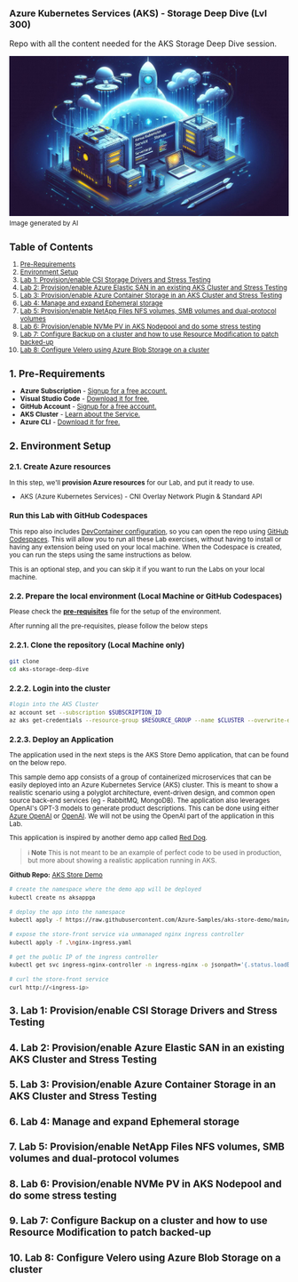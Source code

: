 ### Azure Kubernetes Services (AKS) - Storage Deep Dive (Lvl 300) 

Repo with all the content needed for the AKS Storage Deep Dive session.

![alt text](./img/banner.jpeg)
<small> Image generated by AI

## Table of Contents
1. [Pre-Requirements](#1-pre-requirements)
2. [Environment Setup](#2-environment-setup)
3. [Lab 1: Provision/enable CSI Storage Drivers and Stress Testing](#3-lab-1-provisionenable-csi-storage-drivers-and-stress-testing)
4. [Lab 2: Provision/enable Azure Elastic SAN in an existing AKS Cluster and Stress Testing](#4-lab-2-provisionenable-azure-elastic-san-in-an-existing-aks-cluster-and-stress-testing)
5. [Lab 3: Provision/enable Azure Container Storage in an AKS Cluster and Stress Testing](#5-lab-3-provisionenable-azure-container-storage-in-an-aks-cluster-and-stress-testing)
6. [Lab 4: Manage and expand Ephemeral storage](#6-lab-4-manage-and-expand-ephemeral-storage)
7. [Lab 5: Provision/enable NetApp Files NFS volumes, SMB volumes and dual-protocol volumes](#7-lab-5-provisionenable-netapp-files-nfs-volumes-smb-volumes-and-dual-protocol-volumes)
8. [Lab 6: Provision/enable NVMe PV in AKS Nodepool and do some stress testing](#8-lab-6-provisionenable-nvme-pv-in-aks-nodepool-and-do-some-stress-testing)
9. [Lab 7: Configure Backup on a cluster and how to use Resource Modification to patch backed-up](#9-lab-7-configure-backup-on-a-cluster-and-how-to-use-resource-modification-to-patch-backed-up)
10. [Lab 8: Configure Velero using Azure Blob Storage on a cluster](#10-lab-8-configure-velero-using-azure-blob-storage-on-a-cluster)

## 1. Pre-Requirements
- **Azure Subscription** - [Signup for a free account.](https://azure.microsoft.com/free/)
- **Visual Studio Code** - [Download it for free.](https://code.visualstudio.com/download)
- **GitHub Account** - [Signup for a free account.](https://github.com/signup)
- **AKS Cluster** - [Learn about the Service.](https://azure.microsoft.com/en-us/products/kubernetes-service)
- **Azure CLI** - [Download it for free.](https://docs.microsoft.com/en-us/cli/azure/install-azure-cli)

## 2. Environment Setup
### 2.1. Create Azure resources

In this step, we'll **provision Azure resources** for our Lab, and put it ready to use.
- AKS (Azure Kubernetes Services) - CNI Overlay Network Plugin & Standard API

### Run this Lab with GitHub Codespaces

This repo also includes [DevContainer configuration](./.devcontainer/devcontainer.json), so you can open the repo using [GitHub Codespaces](https://docs.github.com/en/codespaces/overview). This will allow you to run all these Lab exercises, without having to install or having any extension being used on your local machine. When the Codespace is created, you can run the steps using the same instructions as below.

This is an optional step, and you can skip it if you want to run the Labs on your local machine.

### 2.2. Prepare the local environment (Local Machine or GitHub Codespaces)

Please check the **[pre-requisites](pre-requisites.md)** file for the setup of the environment.

After running all the pre-requisites, please follow the below steps

### 2.2.1. Clone the repository (Local Machine only)

```bash
git clone
cd aks-storage-deep-dive
```

### 2.2.2. Login into the cluster
```bash
#login into the AKS Cluster
az account set --subscription $SUBSCRIPTION_ID
az aks get-credentials --resource-group $RESOURCE_GROUP --name $CLUSTER --overwrite-existing
```

### 2.2.3. Deploy an Application

The application used in the next steps is the AKS Store Demo application, that can be found on the below repo. 

This sample demo app consists of a group of containerized microservices that can be easily deployed into an Azure Kubernetes Service (AKS) cluster. This is meant to show a realistic scenario using a polyglot architecture, event-driven design, and common open source back-end services (eg - RabbitMQ, MongoDB). The application also leverages OpenAI's GPT-3 models to generate product descriptions. This can be done using either [Azure OpenAI](https://learn.microsoft.com/azure/ai-services/openai/overview) or [OpenAI](https://openai.com/). We will not be using the OpenAI part of the application in this Lab.

This application is inspired by another demo app called [Red Dog](https://github.com/Azure/reddog-code).

> &#8505; **Note**
> This is not meant to be an example of perfect code to be used in production, but more about showing a realistic application running in AKS. 


**Github Repo:** [AKS Store Demo](https://github.com/Azure-Samples/aks-store-demo)


```bash	
# create the namespace where the demo app will be deployed
kubectl create ns aksappga
```

```bash
# deploy the app into the namespace
kubectl apply -f https://raw.githubusercontent.com/Azure-Samples/aks-store-demo/main/aks-store-all-in-one.yaml -n aksappga
```

```bash
# expose the store-front service via unmanaged nginx ingress controller
kubectl apply -f .\nginx-ingress.yaml
```

```bash
# get the public IP of the ingress controller
kubectl get svc ingress-nginx-controller -n ingress-nginx -o jsonpath='{.status.loadBalancer.ingress[0].ip}'
```

```bash	
# curl the store-front service
curl http://<ingress-ip>
```

## 3. Lab 1: Provision/enable CSI Storage Drivers and Stress Testing

## 4. Lab 2: Provision/enable Azure Elastic SAN in an existing AKS Cluster and Stress Testing

## 5. Lab 3: Provision/enable Azure Container Storage in an AKS Cluster and Stress Testing

## 6. Lab 4: Manage and expand Ephemeral storage

## 7. Lab 5: Provision/enable NetApp Files NFS volumes, SMB volumes and dual-protocol volumes

## 8. Lab 6: Provision/enable NVMe PV in AKS Nodepool and do some stress testing

## 9. Lab 7: Configure Backup on a cluster and how to use Resource Modification to patch backed-up

## 10. Lab 8: Configure Velero using Azure Blob Storage on a cluster